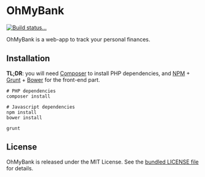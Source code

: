 # OhMyBank

[![Build status...](https://api.travis-ci.org/OhMyBank/OhMyBank.svg)](https://travis-ci.org/OhMyBank/OhMyBank)

OhMyBank is a web-app to track your personal finances.

## Installation

**TL;DR**: you will need [Composer](https://getcomposer.org/doc/00-intro.md#installation-nix)
to install PHP dependencies, and [NPM](https://www.npmjs.org/) + [Grunt](http://gruntjs.com/) + [Bower](http://bower.io/)
for the front-end part.

    # PHP dependencies
    composer install

    # Javascript dependencies
    npm install
    bower install
    
    grunt

## License

OhMyBank is released under the MIT License. See the [bundled LICENSE file](LICENSE)
for details.
